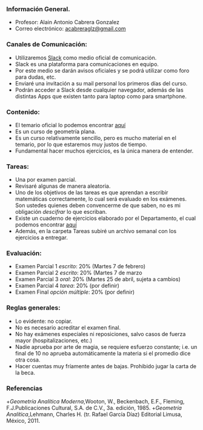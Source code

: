 ### Información General.
+ Profesor: Alain Antonio Cabrera Gonzalez
+ Correo electrónico: acabreraglz@gmail.com

### Canales de Comunicación:
+ Utilizaremos [Slack](https://slack.com/) como medio oficial de comunicación.
+ Slack es una plataforma para comunicaciones en equipo.
+ Por este medio se darán avisos oficiales y se podrá utilizar como foro para dudas, etc.
+ Enviaré una invitación a su mail personal los primeros días del curso.
+ Podrán acceder a Slack desde cualquier navegador, además de las distintas Apps que existen tanto para laptop como para smartphone.

### Contenido:
+ El temario oficial lo podemos encontrar [aquí](Temario.pdf)
+ Es un curso de geometría plana. 
+ Es un curso relativamente sencillo, pero es mucho material en el temario, por lo que estaremos muy justos de tiempo.
+ Fundamental hacer muchos ejercicios, es la única manera de entender.

### Tareas: 
+ Una por examen parcial.
+ Revisaré algunas de manera aleatoria.
+ Uno de los objetivos de las tareas es que aprendan a escribir matemáticas correctamente, lo cual será evaluado en los exámenes. Son ustedes quienes deben convencerme de que saben, no es mi obligación *descifrar* lo que escriban.
+ Existe un cuaderno de ejercicios elaborado por el Departamento, el cual podemos encontrar [aquí](Tareas/Cuaderno_Ejercicios.pdf)
+ Además, en la carpeta Tareas subiré un archivo semanal con los ejercicios a entregar.

### Evaluación:
+ Examen Parcial 1 *escrito*: 20% (Martes 7 de febrero)
+ Examen Parcial 2 *escrito*: 20% (Martes 7 de marzo
+ Examen Parcial 3 *oral*: 20% (Martes 25 de abril, sujeta a cambios)
+ Examen Parcial 4 *tarea*: 20% (por definir)
+ Examen Final *opción múltiple*: 20% (por definir)

### Reglas generales:
+ Lo evidente: no copiar. 
+ No es necesario acreditar el examen final.
+ No hay exámenes especiales ni reposiciones, salvo casos de fuerza mayor (hospitalizaciones, etc.)
+ Nadie aprueba por arte de magia, se requiere esfuerzo constante; i.e. un final de 10 no aprueba automáticamente la materia si el promedio dice otra cosa.
+ Hacer cuentas muy fríamente antes de bajas. Prohibido jugar la carta de la beca.

### Referencias
+*Geometría Analítica Moderna*,Wooton, W., Beckenbach, E.F., Fleming, F.J.Publicaciones Cultural, S.A. de C.V., 3a. edición, 1985.
+*Geometría Analítica*,Lehmann, Charles H. (tr. Rafael García Díaz) Editorial Limusa, México, 2011.